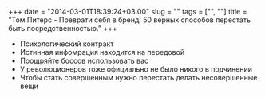 +++
date = "2014-03-01T18:39:24+03:00"
slug = ""
tags = ["", ""]
title = "Том Питерс - Преврати себя в бренд! 50 верных способов перестать быть посредственностью."
+++

* Психологический контракт
* Истинная инфомрация находится на передовой
* Поощряйте боссов использовать вас
* У революционеров тоже официально не было никого в подчинении
* Чтобы стать совершенным нужно перестать делать несовершенные вещи
